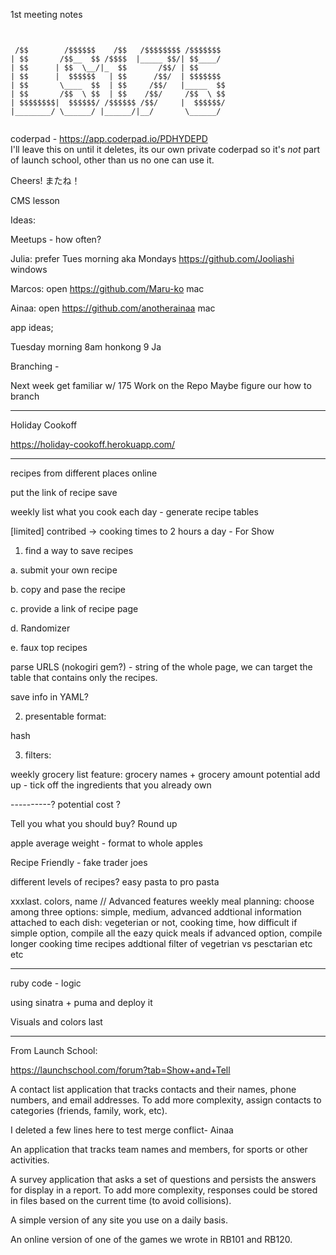 1st meeting notes

```


 /$$        /$$$$$$    /$$   /$$$$$$$$ /$$$$$$$ 
| $$       /$$__  $$ /$$$$  |_____ $$/| $$____/ 
| $$      | $$  \__/|_  $$       /$$/ | $$      
| $$      |  $$$$$$   | $$      /$$/  | $$$$$$$ 
| $$       \____  $$  | $$     /$$/   |_____  $$
| $$       /$$  \ $$  | $$    /$$/     /$$  \ $$
| $$$$$$$$|  $$$$$$/ /$$$$$$ /$$/     |  $$$$$$/
|________/ \______/ |______/|__/       \______/ 
                                                

```                                             

coderpad - https://app.coderpad.io/PDHYDEPD                                                
I'll leave this on until it deletes, its our own private coderpad so it's *not* part of launch school, other than us no one can use it.

Cheers! またね！
                                                


CMS lesson

Ideas:

Meetups - how often?

Julia: prefer Tues morning aka Mondays https://github.com/Jooliashi windows

Marcos: open  https://github.com/Maru-ko mac

Ainaa: open https://github.com/anotherainaa mac



app ideas; 

Tuesday morning 8am honkong 9 Ja  

Branching - 


Next week get familiar w/ 175
Work on the Repo
Maybe figure our how to branch
_____________________________


Holiday Cookoff

https://holiday-cookoff.herokuapp.com/


____________________________


recipes from different places online

put the link of recipe save

weekly list what you cook each day - generate recipe tables


[limited] contribed -> cooking times to 2 hours a day - For Show

1. find a way to save recipes


a. submit your own recipe

b. copy and pase the recipe

c. provide a link of recipe page

d. Randomizer

e. faux top recipes

parse URLS (nokogiri gem?) - string of the whole page, we can target the table that contains only the recipes. 

save info in YAML? 

2. presentable format:

hash

3. filters:

weekly grocery list feature:
  grocery names + grocery amount 
  potential add up - tick off the ingredients that you already own
 
 
 ----------?  potential cost ?

Tell you what you should buy?  Round up

apple average weight - format to whole apples


Recipe Friendly - fake trader joes

different levels of recipes? easy pasta to pro pasta



xxxlast. colors, name
// Advanced features 
weekly meal planning: choose among three options: simple, medium, advanced
addtional information attached to each dish: vegeterian or not, cooking time, how difficult
if simple option, compile all the eazy quick meals
if advanced option, compile longer cooking time recipes
addtional filter of vegetrian vs pesctarian etc etc


____________________________

ruby code - logic

using sinatra + puma and deploy it


Visuals and colors last

___

From Launch School:


https://launchschool.com/forum?tab=Show+and+Tell


A contact list application that tracks contacts and their names, phone numbers, and email addresses. To add more complexity, assign contacts to categories (friends, family, work, etc).

I deleted a few lines here to test merge conflict- Ainaa

An application that tracks team names and members, for sports or other activities.

A survey application that asks a set of questions and persists the answers for display in a report. To add more complexity, responses could be stored in files based on the current time (to avoid collisions).

A simple version of any site you use on a daily basis.

An online version of one of the games we wrote in RB101 and RB120.
